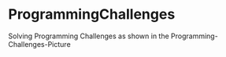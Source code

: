 # ProgrammingChallenges

Solving Programming Challenges as shown in the Programming-Challenges-Picture
